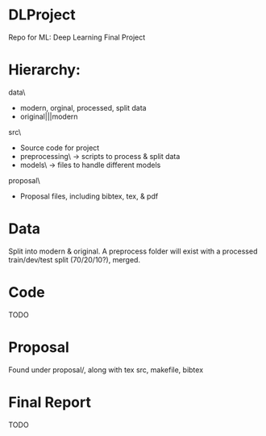 # DLProject
Repo for ML: Deep Learning Final Project

# Hierarchy:
data\\

 - modern, orginal, processed, split data
 - original|||modern

src\\

 - Source code for project
 - preprocessing\\ -> scripts to process & split data
 - models\\ -> files to handle different models

proposal\\

 - Proposal files, including bibtex, tex, & pdf

# Data
  Split into modern & original. A preprocess folder will exist with a processed train/dev/test split (70/20/10?), merged.

# Code
  TODO

# Proposal
Found under proposal/, along with tex src, makefile, bibtex

# Final Report
  TODO
